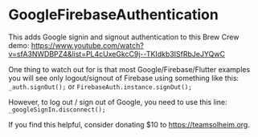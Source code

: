 # GoogleFirebaseAuthentication

This adds Google signin and signout authentication to this Brew Crew demo: 
https://www.youtube.com/watch?v=sfA3NWDBPZ4&list=PL4cUxeGkcC9j--TKIdkb3ISfRbJeJYQwC

One thing to watch out for is that most Google/Firebase/Flutter examples you will see only logout/signout of Firebase using something like this: `_auth.signOut();` or `FirebaseAuth.instance.signOut();`

However, to log out / sign out of Google, you need to use this line: `_googleSignIn.disconnect();`

If you find this helpful, consider donating $10 to https://teamsolheim.org.
